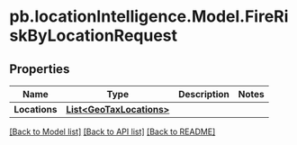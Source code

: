 # pb.locationIntelligence.Model.FireRiskByLocationRequest
## Properties

Name | Type | Description | Notes
------------ | ------------- | ------------- | -------------
**Locations** | [**List&lt;GeoTaxLocations&gt;**](GeoTaxLocations.md) |  | 

[[Back to Model list]](../README.md#documentation-for-models) [[Back to API list]](../README.md#documentation-for-api-endpoints) [[Back to README]](../README.md)

